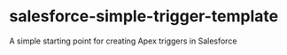 # salesforce-simple-trigger-template
A simple starting point for creating Apex triggers in Salesforce
